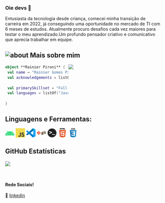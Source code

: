 ### Oie devs 👋

Entusiasta da tecnologia desde criança, comecei minha transição de carreira em 2022, já conseguindo uma oportunidade no mercado de TI com 6 meses de estudos. Atualmente procuro desafios cada vez maiores para testar o meu aprendizado.Um profundo pensador criativo e comunicativo que aprecia trabalhar em equipe.

## <img width="45" alt="about" src="https://raw.github.com/elizarov/elizarov/master/about.png"> Mais sobre mim

<img align="right" width="300" src="https://i2.wp.com/allhtaccess.info/wp-content/uploads/2018/03/programming.gif?fit=1281%2C716&ssl=1" />

```kotlin
object **Rainier Pironi** {
 val name = "Rainier Gomes Pironi"
 val acknowledgements = listOf("HTML", "CSS", "PRISMA", "MYSQL", "VITE", "EXPO", "NODE", "VSCODE" )
 
 val primarySkillset = "Full Stack/Front-end Developer"
 val languages = listOf("JavaScript", "TypeScript", "React") 

}
```

## **Linguagens e Ferramentas:**  

<code><img height="30" src="https://raw.githubusercontent.com/github/explore/80688e429a7d4ef2fca1e82350fe8e3517d3494d/topics/android/android.png"></code>
<code><img height="30" src="https://raw.githubusercontent.com/github/explore/80688e429a7d4ef2fca1e82350fe8e3517d3494d/topics/javascript/javascript.png"></code>
<code><img height="30" src="https://raw.githubusercontent.com/github/explore/80688e429a7d4ef2fca1e82350fe8e3517d3494d/topics/visual-studio-code/visual-studio-code.png"></code>
<code><img height="30" src="https://raw.githubusercontent.com/github/explore/80688e429a7d4ef2fca1e82350fe8e3517d3494d/topics/git/git.png"></code>
<code><img height="30" src="https://raw.githubusercontent.com/github/explore/80688e429a7d4ef2fca1e82350fe8e3517d3494d/topics/terminal/terminal.png"></code>
<code><img height="30" src="https://raw.githubusercontent.com/github/explore/80688e429a7d4ef2fca1e82350fe8e3517d3494d/topics/html/html.png"></code>
<code><img height="30" src="https://raw.githubusercontent.com/github/explore/80688e429a7d4ef2fca1e82350fe8e3517d3494d/topics/css/css.png"></code>


## **GitHub Estatísticas**

<a href="https://github.com/Gurupreet">
  <img align="center" src="https://github-readme-stats.vercel.app/api/top-langs/?username=rainierpironi&theme=dracula&hide_langs_below=1" />
</a>

[linkedin]: https://www.linkedin.com/in/rainierpironi/
<br>
#### Rede Sociais!

👔 [linkedin][linkedin]


